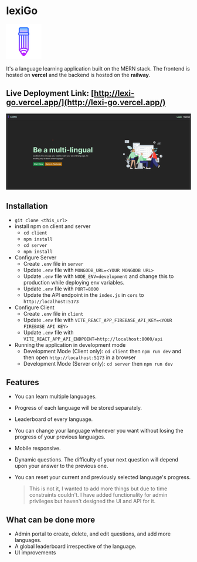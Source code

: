 # lexiGo

![lexiGo](./assets/icons8-pencil-96.png)

It's a language learning application built on the MERN stack. The frontend is hosted on **vercel** and the backend is hosted on the **railway**.

## Live Deployment Link: [http://lexi-go.vercel.app/](http://lexi-go.vercel.app/)

![lexiGo](./assets/Screenshot%202023-08-19%20183204.png)

## Installation

- `git clone <this_url>`
- install npm on client and server
  - `cd client`
  - `npm install`
  - `cd server`
  - `npm install`
- Configure Server
  - Create `.env` file in `server`
  - Update `.env` file with `MONGODB_URL=<YOUR MONGODB URL>`
  - Update `.env` file with `NODE_ENV=development` and change this to production while deploying env variables.
  - Update `.env` file with `PORT=8000`
  - Update the API endpoint in the `index.js` in `cors` to `http://localhost:5173`
- Configure Client
  - Create `.env` file in `client`
  - Update `.env` file with `VITE_REACT_APP_FIREBASE_API_KEY=<YOUR FIREBASE API KEY>`
  - Update `.env` file with `VITE_REACT_APP_API_ENDPOINT=http://localhost:8000/api`
- Running the application in development mode
  - Development Mode (Client only): `cd client` then `npm run dev` and then open `http://localhost:5173` in a browser
  - Development Mode (Server only): `cd server` then `npm run dev`

## Features

- You can learn multiple languages.
- Progress of each language will be stored separately.
- Leaderboard of every language.
- You can change your language whenever you want without losing the progress of your previous languages.
- Mobile responsive.
- Dynamic questions. The difficulty of your next question will depend upon your answer to the previous one.
- You can reset your current and previously selected language's progress.

  > This is not it, I wanted to add more things but due to time constraints couldn't. I have added functionality for admin privileges but haven't designed the UI and API for it.

## What can be done more

- Admin portal to create, delete, and edit questions, and add more languages.
- A global leaderboard irrespective of the language.
- UI improvements
